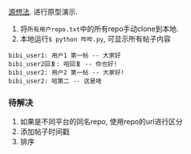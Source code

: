 [源想法](https://www.v2ex.com/t/587693). 进行原型演示.

1. 将`所有用户repo.txt`中的所有repo手动clone到本地.
2. 本地运行`$ python 哔哔.py`, 可显示所有帖子内容
```
bibi_user1: 用户1 第一帖 -- 大家好
bibi_user2回复: 哈回复 -- 你也好!
bibi_user2: 用户2 第一帖 -- 大家好!
bibi_user2: 哈第二 -- 这是啥
```

### 待解决

1. 如果是不同平台的同名repo, 使用repo的url进行区分
2. 添加帖子时间戳
3. 排序
